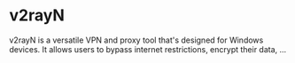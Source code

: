 # v2rayN
v2rayN is a versatile VPN and proxy tool that's designed for Windows devices. It allows users to bypass internet restrictions, encrypt their data, ...
